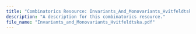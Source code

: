 ```yaml
---
title: "Combinatorics Resource: Invariants_And_Monovariants_Hvitfeldtska"
description: "A description for this combinatorics resource."
file_name: "Invariants_and_Monovariants_Hvitfeldtska.pdf"
---
```

